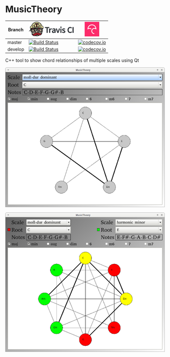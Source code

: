 # MusicTheory

Branch|[![Travis CI logo](TravisCI.png)](https://travis-ci.org)|[![Codecov logo](Codecov.png)](https://www.codecov.io)
---|---|---
master|[![Build Status](https://travis-ci.org/richelbilderbeek/MusicTheory.svg?branch=master)](https://travis-ci.org/richelbilderbeek/MusicTheory)|[![codecov.io](https://codecov.io/github/richelbilderbeek/MusicTheory/coverage.svg?branch=master)](https://codecov.io/github/richelbilderbeek/MusicTheory/branch/master)
develop|[![Build Status](https://travis-ci.org/richelbilderbeek/MusicTheory.svg?branch=develop)](https://travis-ci.org/richelbilderbeek/MusicTheory)|[![codecov.io](https://codecov.io/github/richelbilderbeek/MusicTheory/coverage.svg?branch=develop)](https://codecov.io/github/richelbilderbeek/MusicTheory/branch/develop)

C++ tool to show chord relationships of multiple scales using Qt

![One scale](MusicTheoryOneScale.png)

![Two scales](MusicTheoryTwoScales.png)
